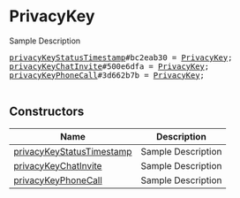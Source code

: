 # PrivacyKey

Sample Description

<pre>
<a href="../constructor/privacyKeyStatusTimestamp.md">privacyKeyStatusTimestamp</a>#bc2eab30 = <a href="../type/PrivacyKey.md">PrivacyKey</a>;
<a href="../constructor/privacyKeyChatInvite.md">privacyKeyChatInvite</a>#500e6dfa = <a href="../type/PrivacyKey.md">PrivacyKey</a>;
<a href="../constructor/privacyKeyPhoneCall.md">privacyKeyPhoneCall</a>#3d662b7b = <a href="../type/PrivacyKey.md">PrivacyKey</a>;

</pre>

## Constructors

| Name | Description |
|------|-------------|
| [privacyKeyStatusTimestamp](../constructor/privacyKeyStatusTimestamp.md) | Sample Description |
| [privacyKeyChatInvite](../constructor/privacyKeyChatInvite.md) | Sample Description |
| [privacyKeyPhoneCall](../constructor/privacyKeyPhoneCall.md) | Sample Description |

